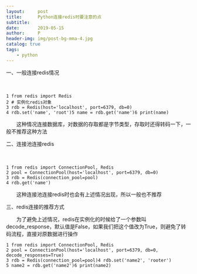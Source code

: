 ```yaml
---
layout:     post
title:      Python连接redis时要注意的点
subtitle:   
date:       2019-05-15
author:     P
header-img: img/post-bg-mma-4.jpg
catalog: true
tags:
    - python
---
```

一、一般连接redis情况

　　

```
1 from redis import Redis
2 # 实例化redis对象
3 rdb = Redis(host='localhost', port=6379, db=0)
4 rdb.set('name', 'root')5 name = rdb.get('name')6 print(name)
```

　　这种情况连接数据库，对数据的存取都是字节类型，存取时还得转码一下，一般不推荐这种方法

二、连接池连接redis

　　

```
1 from redis import ConnectionPool, Redis
2 pool = ConnectionPool(host='localhost', port=6379, db=0)
3 rdb = Redis(connection_pool=pool)
4 rdb.get('name')
```

　　这种连接池连接redis时也会有上述情况出现，所以一般也不推荐

三、redis连接的推荐方式

　　为了避免上述情况，redis在实例化的时候给了一个参数叫decode_response，默认值是False，如果我们把这个值改为True，则避免了转码流程，直接对原数据进行操作

```
1 from redis import ConnectionPool, Redis
2 pool = ConnectionPool(host='localhost', port=6379, db=0, decode_responses=True)
3 rdb = Redis(connection_pool=pool)4 rdb.set('name2', 'rooter')
5 name2 = rdb.get('name2')6 print(name2)
```

